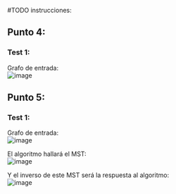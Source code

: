 #TODO instrucciones:

## Punto 4: <br />
### Test 1: <br />
Grafo de entrada: <br />
![image](https://user-images.githubusercontent.com/47229643/153116216-cacacfe4-87fe-490d-b285-806f17253803.png) <br />

## Punto 5: <br />
### Test 1: <br />
Grafo de entrada: <br />
![image](https://user-images.githubusercontent.com/47229643/153114757-a6b2ccc9-5099-432d-ad7a-b33c53c045c2.png)

El algoritmo hallará el MST: <br />
![image](https://user-images.githubusercontent.com/47229643/153114943-1f423c38-f780-4d39-9cff-555994886cb3.png)

Y el inverso de este MST será la respuesta al algoritmo: <br />
![image](https://user-images.githubusercontent.com/47229643/153115517-9c5bf16e-0d50-4816-a797-163b397c538a.png)


